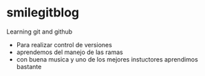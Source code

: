 # smilegitblog
Learning git and github

* Para realizar control de versiones
* aprendemos del manejo de las ramas
* con buena musica y uno de los mejores instuctores aprendimos bastante